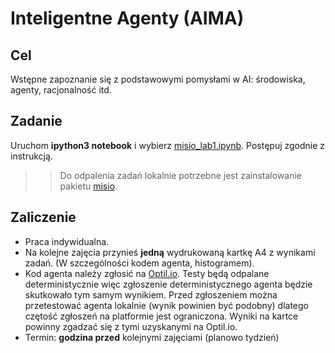 # Inteligentne Agenty (AIMA)

## Cel
Wstępne zapoznanie się z podstawowymi pomysłami w AI: środowiska, agenty, racjonalność itd.

## Zadanie
Uruchom **ipython3 notebook** i wybierz [misio_lab1.ipynb](misio_lab1.ipynb). Postępuj zgodnie z instrukcją.

>> Do odpalenia zadań lokalnie potrzebne jest zainstalowanie pakietu [misio](misio).

## Zaliczenie
* Praca indywidualna.
* Na kolejne zajęcia przynieś **jedną** wydrukowaną kartkę A4 z wynikami zadań. (W szczególności kodem agenta, histogramem).
* Kod agenta należy zgłosić na [Optil.io](https://www.optil.io/optilion/author/problem/3161). Testy będą odpalane deterministycznie więc zgłoszenie deterministycznego agenta będzie skutkowało tym samym wynikiem. Przed zgłoszeniem można przetestować agenta lokalnie (wynik powinien być podobny) dlatego czętość zgłoszeń na platformie jest ograniczona. Wyniki na kartce powinny zgadzać się z tymi uzyskanymi na Optil.io.
* Termin: **godzina przed** kolejnymi zajęciami (planowo tydzień)
